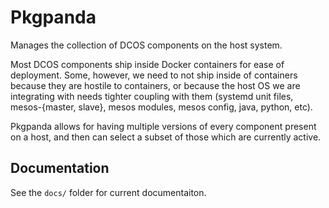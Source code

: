 # Pkgpanda

Manages the collection of DCOS components on the host system.

Most DCOS components ship inside Docker containers for ease of deployment. Some, however, we need to not ship inside of containers because they are hostile to containers, or because the host OS we are integrating with needs tighter coupling with them (systemd unit files, mesos-{master, slave}, mesos modules, mesos config, java, python, etc).

Pkgpanda allows for having multiple versions of every component present on a host, and then can select a subset of those
which are currently active.

## Documentation

See the `docs/` folder for current documentaiton.